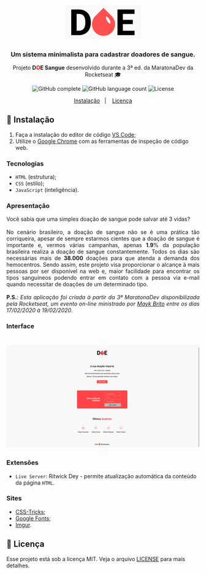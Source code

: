 <h1 align="center">
	<img alt="Imagem de DOE" src="logo.png" width="200px" />
</h1>

<h3 align="center">
	Um sistema minimalista para cadastrar doadores de sangue.
</h3>

<p align="center">
	Projeto <b>D<span style="color: #ff0000">O</span>E Sangue</b> desenvolvido durante a 3ª ed. da MaratonaDev da Rocketseat 🎓
</p>

<p align="center">
	<img alt="GitHub complete" src="https://img.shields.io/badge/MaratonaDev-done-green?logo=data:image/png;base64,iVBORw0KGgoAAAANSUhEUgAAABAAAAAQCAMAAAAoLQ9TAAAALVBMVEVHcExxWsF0XMJzXMJxWcFsUsD///9jRrzY0u6Xh9Gsn9n39fyMecy0qd2bjNJWBT0WAAAABHRSTlMA2Do606wF2QAAAGlJREFUGJVdj1cWwCAIBLEsRU3uf9xobDH8+GZwUYi8i6ucJwrxKE+7D0G9Q4vlYqtmCSjndr4CgCgzlyFgfKfKCVO0LrPKjmiqMxGXkJwNnXskqWG+1oSM+BSwD8f29YLNjvx/OQrn+g99oQSoNmt3PgAAAABJRU5ErkJggg==">
	</img>
	<img alt="GitHub language count" src="https://img.shields.io/github/languages/count/MuriloChaves/rocketseat-maratonaDev-3?color=%2304D361">
	</img>
	<img alt="License" src="https://img.shields.io/badge/license-MIT-%2304D361">
	</img>
</p>

<p align="center">
	<a href="#rocket-instalação">Instalação</a>&nbsp;&nbsp;&nbsp;|&nbsp;&nbsp;&nbsp;
	<a href="#memo-licença">Licença</a>
</p>

## :rocket: Instalação

1. Faça a instalação do editor de código [VS Code](https://code.visualstudio.com);
2. Utilize o [Google Chrome](https://www.google.com/intl/pt-BR/chrome/) com as ferramentas de inspeção de código web.

### Tecnologias

* `HTML` (estrutura);
* `CSS` (estilo);
* `JavaScript` (inteligência).

### Apresentação

<p align="justify">
	Você sabia que uma simples doação de sangue pode salvar até 3 vidas?
	<br/><br/>
	No cenário brasileiro, a doação de sangue não se é uma prática tão corriqueira, apesar de sempre estarmos cientes que a doação de sangue é importante e, vermos várias campanhas, apenas <b>1.9</b>% da população brasileira realiza a doação de sangue constantemente. Todos os dias são necessárias mais de <b>38.000</b> doações para que atenda a demanda dos hemocentros. Sendo assim, este projeto visa proporcionar o alcançe à mais pessoas por ser disponível na web e, maior facilidade para encontrar os tipos sanguíneos podendo entrar em contato com a pessoa via e-mail quando necessitar de doações de um determinado tipo.
	<br/><br/>
	<b>P.S.</b>: <i>Esta aplicação foi criada à partir da 3ª MaratonaDev disponibilizada pela Rocketseat, um evento on-line ministrado por <a href="https://github.com/maykbrito">Mayk Brito</a> entre os dias 17/02/2020 à 19/02/2020</i>.
<p>

### Interface

<h1 align="center">
	<img alt="Interface Visual" src="interface.png" />
</h1>

### Extensões

* `Live Server`: Ritwick Dey - permite atualização automática da conteúdo da página `HTML`.

### Sites

* [CSS-Tricks](https://css-tricks.com);
* [Google Fonts](https://fonts.google.com/);
* [Imgur](https://imgur.com/).

## :memo: Licença

Esse projeto está sob a licença MIT. Veja o arquivo [LICENSE](LICENSE.md) para mais detalhes.